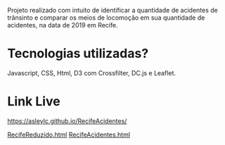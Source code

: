 Projeto realizado com intuito de identificar a quantidade de acidentes de trânsinto e comparar os meios de locomoção em sua quantidade de acidentes, na data de 2019 em Recife. 

# Tecnologias utilizadas?
Javascript, CSS, Html, D3 com Crossfilter, DC.js e Leaflet.

# Link Live
https://asleylc.github.io/RecifeAcidentes/

[RecifeReduzido.html](RecifeReduzido.html)
[RecifeAcidentes.html](RecifeAcidentes.html)

